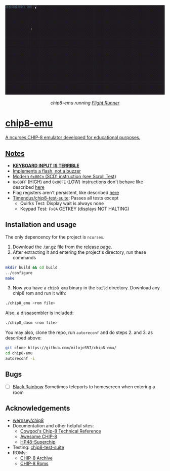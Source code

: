 <div align="center">
  <img src="./assets/flightrunner.gif" alt="flightrunner" width="600px" />
  <p><em>chip8-emu running <a href="https://johnearnest.github.io/chip8Archive/play.html?p=flightrunner">Flight Runner</em></p>
</div>

# chip8-emu
A ncurses CHIP-8 emulator developed for educational purposes.

## Notes
 - **KEYBOARD INPUT IS TERRIBLE**
 - Implements a flash, not a buzzer
 - Modern ``0x00Cn`` (SCD) instruction (see [Scroll Test](https://github.com/Timendus/chip8-test-suite#scrolling-test))
 - ``0x00FF`` (HIGH) and ``0x00FE`` (LOW) instructions don't behave like described [here](https://github.com/Chromatophore/HP48-Superchip/blob/master/investigations/quirk_display.md)
 - Flag registers aren't persistent, like described [here](https://johnearnest.github.io/Octo/docs/SuperChip.html)
 - [Timendus/chip8-test-suite](https://github.com/Timendus/chip8-test-suite): Passes all tests except
   - Quirks Test: Display wait is always none
   - Keypad Test: ``Fx0A`` GETKEY (displays NOT HALTING)

## Installation and usage
The only depencency for the project is `ncurses`.
 1. Download the .tar.gz file from the [release page](https://github.com/miloje357/chip8-emu/releases).
 2. After extracting it and entering the project's directory, run these commands
 ```sh
mkdir build && cd build
../configure
make
 ```
 3. Now you have a `chip8_emu` binary in the `build` directory. Download any chip8 rom and run it with:
 ```sh
./chip8_emu <rom file>
 ```
 Also, a dissasembler is included:
 ```sh
./chip8_dasm <rom file>
 ```
 You may also, clone the repo, run `autoreconf` and do steps 2. and 3. as described above:
```sh
git clone https://github.com/miloje357/chip8-emu/
cd chip8-emu
autoreconf -i
```

## Bugs
 - [ ] [Black Rainbow](https://johnearnest.github.io/chip8Archive/play.html?p=blackrainbow) Sometimes teleports to homescreen when entering a room

## Acknowledgements
 - [wernsey/chip8](https://github.com/wernsey/chip8)
 - Documentation and other helpful sites:
   - [Cowgod's Chip-8 Technical Reference](http://devernay.free.fr/hacks/chip8/C8TECH10.HTM)
   - [Awesome CHIP-8](https://chip-8.github.io/links/)
   - [HP48-Superchip](https://github.com/Chromatophore/HP48-Superchip)
 - Testing: [chip8-test-suite](https://github.com/Timendus/chip8-test-suite)
 - ROMs:
   - [CHIP-8 Archive](https://johnearnest.github.io/chip8Archive/)
   - [CHIP-8 Roms](https://github.com/kripod/chip8-roms/)

